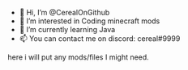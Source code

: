 - 👋 Hi, I’m @CerealOnGithub
- 👀 I’m interested in Coding minecraft mods
- 🌱 I’m currently learning Java
- 📫 You can contact me on discord: cereal#9999

here i will put any mods/files I might need.

<!---
CerealOnGithub/CerealOnGithub is a ✨ special ✨ repository because its `README.md` (this file) appears on your GitHub profile.
You can click the Preview link to take a look at your changes.
--->
